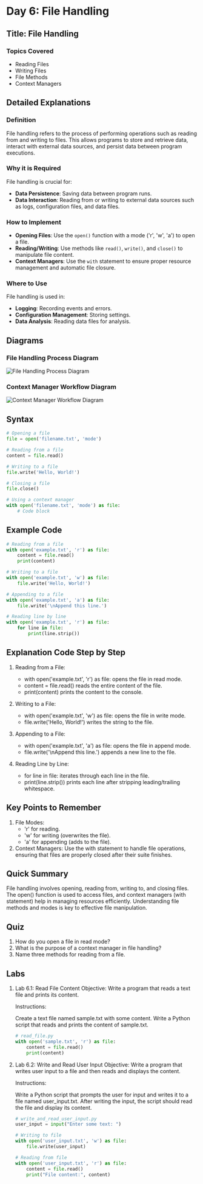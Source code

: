 # Day 6: File Handling

## Title: File Handling

### Topics Covered
- Reading Files
- Writing Files
- File Methods
- Context Managers

## Detailed Explanations

### Definition
File handling refers to the process of performing operations such as reading from and writing to files. This allows programs to store and retrieve data, interact with external data sources, and persist data between program executions.

### Why it is Required
File handling is crucial for:
- **Data Persistence**: Saving data between program runs.
- **Data Interaction**: Reading from or writing to external data sources such as logs, configuration files, and data files.

### How to Implement
- **Opening Files**: Use the `open()` function with a mode ('r', 'w', 'a') to open a file.
- **Reading/Writing**: Use methods like `read()`, `write()`, and `close()` to manipulate file content.
- **Context Managers**: Use the `with` statement to ensure proper resource management and automatic file closure.

### Where to Use
File handling is used in:
- **Logging**: Recording events and errors.
- **Configuration Management**: Storing settings.
- **Data Analysis**: Reading data files for analysis.

## Diagrams

### File Handling Process Diagram
![File Handling Process Diagram](images/file_handling_process_diagram.png)

### Context Manager Workflow Diagram
![Context Manager Workflow Diagram](images/context_manager_workflow_diagram.png)

## Syntax
```python
# Opening a file
file = open('filename.txt', 'mode')

# Reading from a file
content = file.read()

# Writing to a file
file.write('Hello, World!')

# Closing a file
file.close()

# Using a context manager
with open('filename.txt', 'mode') as file:
    # Code block
```

## Example Code
```python
# Reading from a file
with open('example.txt', 'r') as file:
    content = file.read()
    print(content)

# Writing to a file
with open('example.txt', 'w') as file:
    file.write('Hello, World!')

# Appending to a file
with open('example.txt', 'a') as file:
    file.write('\nAppend this line.')

# Reading line by line
with open('example.txt', 'r') as file:
    for line in file:
        print(line.strip())
```

## Explanation Code Step by Step
1. Reading from a File:

	- with open('example.txt', 'r') as file: opens the file in read mode.
	- content = file.read() reads the entire content of the file.
	- print(content) prints the content to the console.
2. Writing to a File:

	- with open('example.txt', 'w') as file: opens the file in write mode.
	- file.write('Hello, World!') writes the string to the file.
3. Appending to a File:

	- with open('example.txt', 'a') as file: opens the file in append mode.
	- file.write('\nAppend this line.') appends a new line to the file.
4. Reading Line by Line:

	- for line in file: iterates through each line in the file.
	- print(line.strip()) prints each line after stripping leading/trailing whitespace.

## Key Points to Remember
1. File Modes:
	- 'r' for reading.
	- 'w' for writing (overwrites the file).
	- 'a' for appending (adds to the file).
2. Context Managers: Use the with statement to handle file operations, ensuring that files are properly closed after their suite finishes.

## Quick Summary
File handling involves opening, reading from, writing to, and closing files. The open() function is used to access files, and context managers (with statement) help in managing resources efficiently. Understanding file methods and modes is key to effective file manipulation.

## Quiz
1. How do you open a file in read mode?
2. What is the purpose of a context manager in file handling?
3. Name three methods for reading from a file.

## Labs
1. Lab 6.1: Read File Content
	Objective: Write a program that reads a text file and prints its content.
	
	Instructions:
	
	Create a text file named sample.txt with some content.
	Write a Python script that reads and prints the content of sample.txt.
	```python
	# read_file.py
	with open('sample.txt', 'r') as file:
	    content = file.read()
	    print(content)
	```

2. Lab 6.2: Write and Read User Input
	Objective: Write a program that writes user input to a file and then reads and displays the content.
	
	Instructions:
	
	Write a Python script that prompts the user for input and writes it to a file named user_input.txt.
	After writing the input, the script should read the file and display its content.
	```python
	# write_and_read_user_input.py
	user_input = input("Enter some text: ")
	
	# Writing to file
	with open('user_input.txt', 'w') as file:
	    file.write(user_input)
	
	# Reading from file
	with open('user_input.txt', 'r') as file:
	    content = file.read()
	    print("File content:", content)
	```
